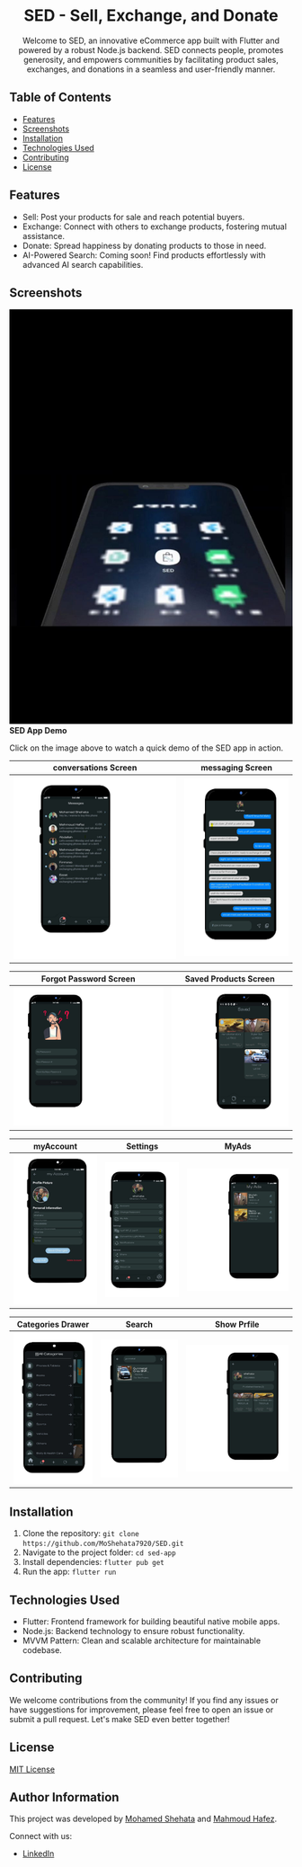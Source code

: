 <!-- Project Title -->
<h1 align="center">SED - Sell, Exchange, and Donate</h1>

<!-- Project Description -->
<p align="center">
  Welcome to SED, an innovative eCommerce app built with Flutter and powered by a robust Node.js backend. SED connects people, promotes generosity, and empowers communities by facilitating product sales, exchanges, and donations in a seamless and user-friendly manner.
</p>

<!-- Table of Contents -->
## Table of Contents

- [Features](#features)
- [Screenshots](#screenshots)
- [Installation](#installation)
- [Technologies Used](#technologies-used)
- [Contributing](#contributing)
- [License](#license)

<!-- Features -->
## Features

- Sell: Post your products for sale and reach potential buyers.
- Exchange: Connect with others to exchange products, fostering mutual assistance.
- Donate: Spread happiness by donating products to those in need.
- AI-Powered Search: Coming soon! Find products effortlessly with advanced AI search capabilities.

<!-- Screenshots -->
## Screenshots
[![Intro Video](intro_thumbnail.jpg)](intro.mp4)
**SED App Demo**

Click on the image above to watch a quick demo of the SED app in action.


| conversations Screen | messaging Screen |
| :------: | :----------: |
| ![conversations Screen](conversations_screen.png) | ![messaging Screen](chatting_screen.png) |

| Forgot Password Screen | Saved Products Screen |
| :------: | :----------: |
| ![ForgotPassword Screen](forgot_password.png) | ![SavedProducts Screen](saved_products.png) |

| myAccount | Settings | MyAds |
| :------: | :----------: | :----------: |
| ![myAccount](my_account.png) | ![Settings](settings.png) | ![myAds](my_ads.png) |

| Categories Drawer | Search | Show Prfile |
| :------: | :----------: | :----------: |
| ![Categories drawer](categories_drawer.png) | ![Search](search.png) | ![Show Profile](show_profile.png) |


<!-- Add screenshots or demo GIFs here -->

<!-- Installation -->
## Installation

1. Clone the repository: `git clone https://github.com/MoShehata7920/SED.git`
2. Navigate to the project folder: `cd sed-app`
3. Install dependencies: `flutter pub get`
4. Run the app: `flutter run`

<!-- Technologies Used -->
## Technologies Used

- Flutter: Frontend framework for building beautiful native mobile apps.
- Node.js: Backend technology to ensure robust functionality.
- MVVM Pattern: Clean and scalable architecture for maintainable codebase.

<!-- Contributing -->
## Contributing

We welcome contributions from the community! If you find any issues or have suggestions for improvement, please feel free to open an issue or submit a pull request. Let's make SED even better together!

<!-- License -->
## License

[MIT License](LICENSE)

<!-- Author Information -->
## Author Information

This project was developed by [Mohamed Shehata](https://github.com/MoShehata7920) and [Mahmoud Hafez](https://github.com/Bimbum1337).

Connect with us:
- [LinkedIn](https://www.linkedin.com/in/mohamed-shehata-b9aa86233)

